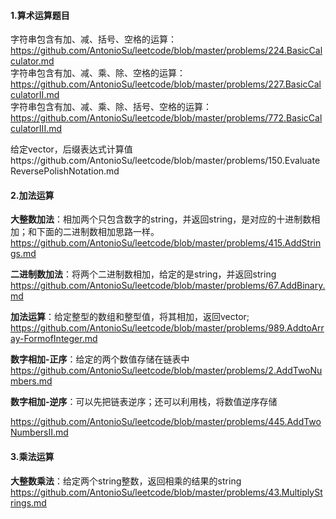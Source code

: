 #### **1.算术运算题目**

字符串包含有加、减、括号、空格的运算： https://github.com/AntonioSu/leetcode/blob/master/problems/224.BasicCalculator.md  
字符串包含有加、减、乘、除、空格的运算：https://github.com/AntonioSu/leetcode/blob/master/problems/227.BasicCalculatorII.md   
字符串包含有加、减、乘、除、括号、空格的运算： https://github.com/AntonioSu/leetcode/blob/master/problems/772.BasicCalculatorIII.md   


给定vector，后缀表达式计算值https://github.com/AntonioSu/leetcode/blob/master/problems/150.EvaluateReversePolishNotation.md 



#### **2.加法运算**

**大整数加法**：相加两个只包含数字的string，并返回string，是对应的十进制数相加；和下面的二进制数相加思路一样。  
https://github.com/AntonioSu/leetcode/blob/master/problems/415.AddStrings.md  

**二进制数加法**：将两个二进制数相加，给定的是string，并返回string  
https://github.com/AntonioSu/leetcode/blob/master/problems/67.AddBinary.md    

**加法运算**：给定整型的数组和整型值，将其相加，返回vector;  
https://github.com/AntonioSu/leetcode/blob/master/problems/989.AddtoArray-FormofInteger.md

**数字相加-正序**：给定的两个数值存储在链表中  
https://github.com/AntonioSu/leetcode/blob/master/problems/2.AddTwoNumbers.md

**数字相加-逆序**：可以先把链表逆序；还可以利用栈，将数值逆序存储  

https://github.com/AntonioSu/leetcode/blob/master/problems/445.AddTwoNumbersII.md



#### 3.乘法运算

**大整数乘法**：给定两个string整数，返回相乘的结果的string  
https://github.com/AntonioSu/leetcode/blob/master/problems/43.MultiplyStrings.md

